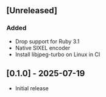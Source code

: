 ## [Unreleased]
### Added
- Drop support for Ruby 3.1
- Native SIXEL encoder
- Install libjpeg-turbo on Linux in CI

## [0.1.0] - 2025-07-19

- Initial release
